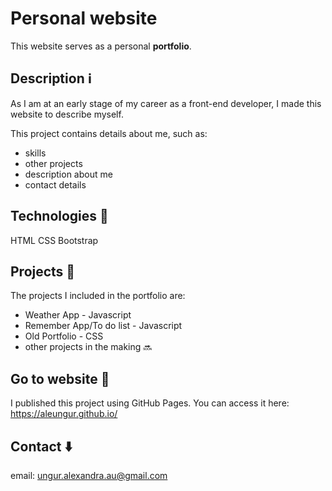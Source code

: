 # Personal website 

This website serves as a personal **portfolio**.

## Description :information_source:

As I am at an early stage of my career as a front-end developer, I made this website to describe myself.

 This project contains details about me, such as: 

 * skills
 * other projects 
 * description about me
 * contact details

## Technologies :pencil:

 HTML CSS Bootstrap

## Projects :low_brightness:
 
 The projects I included in the portfolio are:
 * Weather App - Javascript
 * Remember App/To do list - Javascript
 * Old Portfolio - CSS
 * other projects in the making :soon:

## Go to website :rocket:

I published this project using GitHub Pages. You can access it here: https://aleungur.github.io/

 ## Contact :arrow_down:
 email: ungur.alexandra.au@gmail.com
